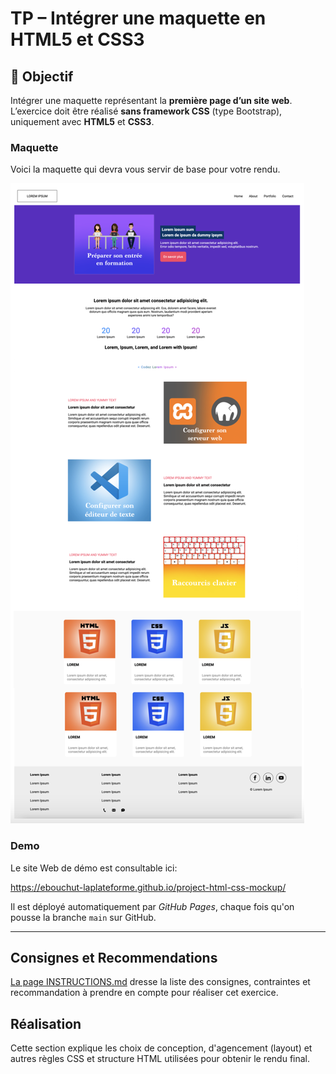 # TP – Intégrer une maquette en HTML5 et CSS3

## 🎯 Objectif

Intégrer une maquette représentant la **première page d’un site web**.  
L’exercice doit être réalisé **sans framework CSS** (type Bootstrap), uniquement avec **HTML5** et **CSS3**.

### Maquette

Voici la maquette qui devra vous servir de base pour votre rendu.

![Maquette du site Web](./assets/images/specs/maquette.png)

### Demo

Le site Web de démo est consultable ici:

https://ebouchut-laplateforme.github.io/project-html-css-mockup/

Il est déployé automatiquement par *GitHub Pages*, chaque fois qu'on pousse la branche `main` sur GitHub.


---


## Consignes et Recommendations

[La page INSTRUCTIONS.md](INSTRUCTIONS.md) dresse la liste des consignes, contraintes et recommandation à prendre en compte pour réaliser cet exercice.


## Réalisation

Cette section explique les choix de conception, d'agencement (layout) et autres règles CSS et structure HTML utilisées pour obtenir le rendu final.

